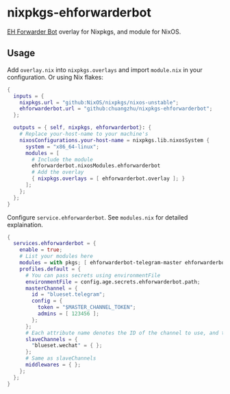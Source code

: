 # nixpkgs-ehforwarderbot

[EH Forwarder Bot](https://github.com/ehForwarderBot/ehForwarderBot/) overlay for Nixpkgs, and module for NixOS.

## Usage

Add `overlay.nix` into `nixpkgs.overlays` and import `module.nix` in your configuration. Or using Nix flakes:

```nix
{
  inputs = {
    nixpkgs.url = "github:NixOS/nixpkgs/nixos-unstable";
    ehforwarderbot.url = "github:chuangzhu/nixpkgs-ehforwarderbot";
  };

  outputs = { self, nixpkgs, ehforwarderbot}: {
    # Replace your-host-name to your machine's
    nixosConfigurations.your-host-name = nixpkgs.lib.nixosSystem {
      system = "x86_64-linux";
      modules = [
        # Include the module
        ehforwarderbot.nixosModules.ehforwarderbot
        # Add the overlay
        { nixpkgs.overlays = [ ehforwarderbot.overlay ]; }
      ];
    };
  };
}
```

Configure `service.ehforwarderbot`. See `modules.nix` for detailed explaination.

```nix
{
  services.ehforwarderbot = {
    enable = true;
    # List your modules here
    modules = with pkgs; [ ehforwarderbot-telegram-master ehforwarderbot-wechat-slave ];
    profiles.default = {
      # You can pass secrets using environmentFile
      environmentFile = config.age.secrets.ehforwarderbot.path;
      masterChannel = {
        id = "blueset.telegram";
        config = {
          token = "$MASTER_CHANNEL_TOKEN";
          admins = [ 123456 ];
        };
      };
      # Each attribute name denotes the ID of the channel to use, and the corresponding attribute value is the configuration of the channel.
      slaveChannels = {
        "blueset.wechat" = { };
      };
      # Same as slaveChannels
      middlewares = { };
    };
  };
}
```
